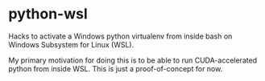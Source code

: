 # python-wsl
Hacks to activate a Windows python virtualenv from inside bash on Windows Subsystem for Linux (WSL).

My primary motivation for doing this is to be able to run CUDA-accelerated python from inside WSL. This is just a proof-of-concept for now.
